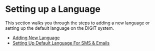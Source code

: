 # Setting up a Language

This section walks you through the steps to adding a new language or setting up the default language on the DIGIT system.

* [Adding New Language](adding-a-language.md)
* [Setting Up Default Language For SMS & Emails](setting-a-default-language-for-sms-and-email.md)

